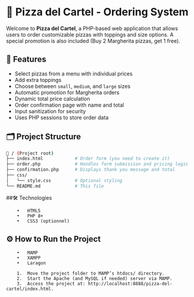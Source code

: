 # 🍕 Pizza del Cartel - Ordering System

Welcome to **Pizza del Cartel**, a PHP-based web application that allows users to order customizable pizzas with toppings and size options. A special promotion is also included (Buy 2 Margherita pizzas, get 1 free).

## 🚀 Features

- Select pizzas from a menu with individual prices
- Add extra toppings
- Choose between `small`, `medium`, and `large` sizes
- Automatic promotion for Margherita orders
- Dynamic total price calculation
- Order confirmation page with name and total
- Input sanitization for security
- Uses PHP sessions to store order data

## 🗂️ Project Structure

```bash
📁 / (Project root)
├── index.html            # Order form (you need to create it)
├── order.php             # Handles form submission and pricing logic
├── confirmation.php      # Displays thank you message and total
├── css/
│   └── style.css         # Optional styling
└── README.md             # This file
```

##🛠️ Technologies
```
	•	HTML5
	•	PHP 8+
	•	CSS3 (optionnel)
```

## ⚙️ How to Run the Project

```This project requires a local environment that supports PHP, such as:
	•	MAMP
	•	XAMPP
	•	Laragon
```

```Steps with MAMP:
	1.	Move the project folder to MAMP’s htdocs/ directory.
	2.	Start the Apache (and MySQL if needed) server via MAMP.
	3.	Access the project at: http://localhost:8888/pizza-del-cartel/index.html.
```
